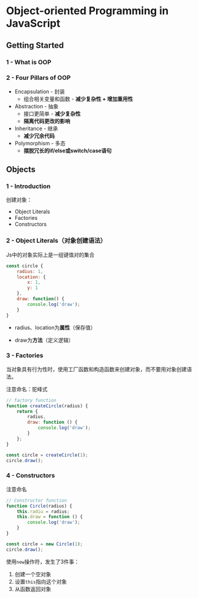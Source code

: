 # Object-oriented Programming in JavaScript

## Getting Started

### 1 - What is OOP

### 2 - Four Pillars of OOP

- Encapsulation - 封装
  - 组合相关变量和函数 - **减少复杂性 + 增加重用性**
- Abstraction - 抽象
  - 接口更简单 - **减少复杂性**
  - **隔离代码更改的影响**
- Inheritance - 继承
  - **减少冗余代码**
- Polymorphism - 多态
  - **摆脱冗长的if/else或switch/case语句**

## Objects

### 1 - Introduction

创建对象：

- Object Literals
- Factories
- Constructors

### 2 - Object Literals（对象创建语法）

Js中的对象实际上是一组键值对的集合

```javascript
const circle {
	radius: 1,
 	location: {
		x: 1,
        y: 1
    },
    draw: function() {
		console.log('draw');
    }
}
```

- radius、location为**属性**（保存值）

- draw为**方法**（定义逻辑）

### 3 - Factories

当对象具有行为性时，使用工厂函数和构造函数来创建对象，而不要用对象创建语法。

注意命名：驼峰式

```javascript
// factory function
function createCircle(radius) {
    return {
        radius,
        draw: function () {
            console.log('draw');
        }
    };
}

const circle = createCircle(1);
circle.draw();
```

### 4 - Constructors

注意命名

```javascript
// Constructor function
function Circle(radius) {
    this.radiu = radius;
    this.draw = function () {
        console.log('draw');
    }
}

const circle = new Circle(1);
circle.draw();
```

使用`new`操作符，发生了3件事：

1. 创建一个空对象
2. 设置`this`指向这个对象
3. 从函数返回对象